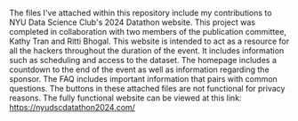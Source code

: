 The files I've attached within this repository include my contributions to NYU Data Science Club's 2024 Datathon website. This project was completed in collaboration with two members of the publication committee, Kathy Tran and Ritti Bhogal. This website is intended to act as a resource for all the hackers throughout the duration of the event. It includes information such as scheduling and access to the dataset. The homepage includes a countdown to the end of the event as well as information regarding the sponsor. The FAQ includes important information that pairs with common questions. The buttons in these attached files are not functional for privacy reasons. The fully functional website can be viewed at this link: https://nyudscdatathon2024.com/
